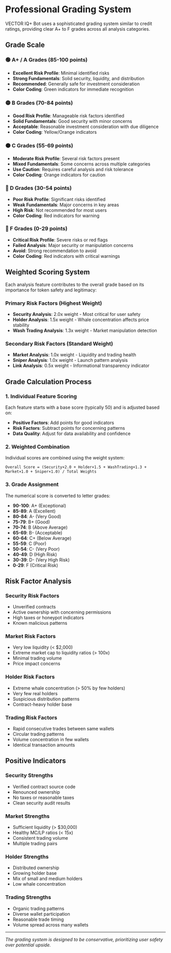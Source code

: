 # Professional Grading System

VECTOR IQ+ Bot uses a sophisticated grading system similar to credit ratings, providing clear A+ to F grades across all analysis categories.

## Grade Scale

### 🟢 A+ / A Grades (85-100 points)
- **Excellent Risk Profile**: Minimal identified risks
- **Strong Fundamentals**: Solid security, liquidity, and distribution
- **Recommended**: Generally safe for investment consideration
- **Color Coding**: Green indicators for immediate recognition

### 🟡 B Grades (70-84 points)  
- **Good Risk Profile**: Manageable risk factors identified
- **Solid Fundamentals**: Good security with minor concerns
- **Acceptable**: Reasonable investment consideration with due diligence
- **Color Coding**: Yellow/Orange indicators

### 🟠 C Grades (55-69 points)
- **Moderate Risk Profile**: Several risk factors present
- **Mixed Fundamentals**: Some concerns across multiple categories
- **Use Caution**: Requires careful analysis and risk tolerance
- **Color Coding**: Orange indicators for caution

### 🔴 D Grades (30-54 points)
- **Poor Risk Profile**: Significant risks identified
- **Weak Fundamentals**: Major concerns in key areas
- **High Risk**: Not recommended for most users
- **Color Coding**: Red indicators for warning

### 🔴 F Grades (0-29 points)
- **Critical Risk Profile**: Severe risks or red flags
- **Failed Analysis**: Major security or manipulation concerns
- **Avoid**: Strong recommendation to avoid
- **Color Coding**: Red indicators with critical warnings

## Weighted Scoring System

Each analysis feature contributes to the overall grade based on its importance for token safety and legitimacy:

### Primary Risk Factors (Highest Weight)
- **Security Analysis**: 2.0x weight - Most critical for user safety
- **Holder Analysis**: 1.5x weight - Whale concentration affects price stability
- **Wash Trading Analysis**: 1.3x weight - Market manipulation detection

### Secondary Risk Factors (Standard Weight)
- **Market Analysis**: 1.0x weight - Liquidity and trading health
- **Sniper Analysis**: 1.0x weight - Launch pattern analysis
- **Link Analysis**: 0.5x weight - Informational transparency indicator

## Grade Calculation Process

### 1. Individual Feature Scoring
Each feature starts with a base score (typically 50) and is adjusted based on:
- **Positive Factors**: Add points for good indicators
- **Risk Factors**: Subtract points for concerning patterns
- **Data Quality**: Adjust for data availability and confidence

### 2. Weighted Combination
Individual scores are combined using the weight system:
```
Overall Score = (Security×2.0 + Holder×1.5 + WashTrading×1.3 + Market×1.0 + Sniper×1.0) / Total Weights
```

### 3. Grade Assignment
The numerical score is converted to letter grades:
- **90-100**: A+ (Exceptional)
- **85-89**: A (Excellent)  
- **80-84**: A- (Very Good)
- **75-79**: B+ (Good)
- **70-74**: B (Above Average)
- **65-69**: B- (Acceptable)
- **60-64**: C+ (Below Average)
- **55-59**: C (Poor)
- **50-54**: C- (Very Poor)
- **40-49**: D (High Risk)
- **30-39**: D- (Very High Risk)
- **0-29**: F (Critical Risk)

## Risk Factor Analysis

### Security Risk Factors
- Unverified contracts
- Active ownership with concerning permissions
- High taxes or honeypot indicators
- Known malicious patterns

### Market Risk Factors  
- Very low liquidity (< $2,000)
- Extreme market cap to liquidity ratios (> 100x)
- Minimal trading volume
- Price impact concerns

### Holder Risk Factors
- Extreme whale concentration (> 50% by few holders)
- Very few real holders
- Suspicious distribution patterns
- Contract-heavy holder base

### Trading Risk Factors
- Rapid consecutive trades between same wallets
- Circular trading patterns
- Volume concentration in few wallets
- Identical transaction amounts

## Positive Indicators

### Security Strengths
- Verified contract source code
- Renounced ownership
- No taxes or reasonable taxes
- Clean security audit results

### Market Strengths
- Sufficient liquidity (> $30,000)
- Healthy MC/LP ratios (< 15x)
- Consistent trading volume
- Multiple trading pairs

### Holder Strengths
- Distributed ownership
- Growing holder base
- Mix of small and medium holders
- Low whale concentration

### Trading Strengths
- Organic trading patterns
- Diverse wallet participation
- Reasonable trade timing
- Volume spread across many wallets

---

*The grading system is designed to be conservative, prioritizing user safety over potential upside.* 